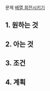 문제
[배열 회전시키기](https://school.programmers.co.kr/learn/courses/30/lessons/120844)

## 1. 원하는 것

## 2. 아는 것

## 3. 조건

## 4. 계획